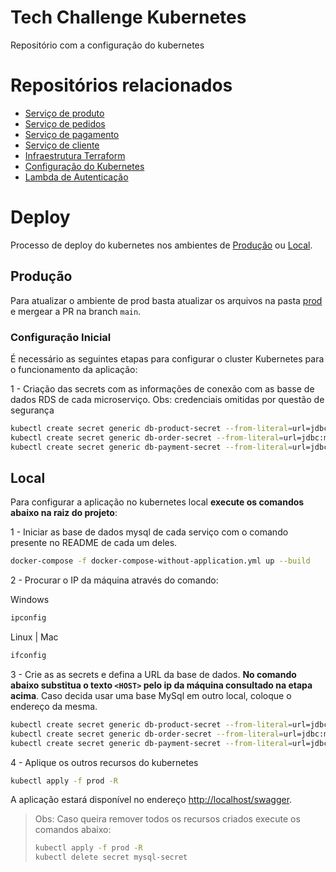 # Tech Challenge Kubernetes
Repositório com a configuração do kubernetes

# Repositórios relacionados
* [Serviço de produto](https://github.com/souzamarcos/tech-challenge-ms-product)
* [Serviço de pedidos](https://github.com/souzamarcos/tech-challenge-ms-order)
* [Serviço de pagamento](https://github.com/souzamarcos/tech-challenge-ms-payment)
* [Serviço de cliente](https://github.com/souzamarcos/tech-challenge-ms-customer)
* [Infraestrutura Terraform](https://github.com/souzamarcos/tech-challenge-terraform)
* [Configuração do Kubernetes](https://github.com/souzamarcos/tech-challenge-kubernetes)
* [Lambda de Autenticação](https://github.com/souzamarcos/tech-challenge-authentication-lambda)

# Deploy
Processo de deploy do kubernetes nos ambientes de [Produção](#produção) ou [Local](#local).


## Produção
Para atualizar o ambiente de prod basta atualizar os arquivos na pasta [prod](/prod/) e mergear a PR na branch `main`.


### Configuração Inicial
É necessário as seguintes etapas para configurar o cluster Kubernetes para o funcionamento da aplicação:

1 - Criação das secrets com as informações de conexão com as basse de dados RDS de cada microserviço. Obs: credenciais omitidas por questão de segurança 

```bash
kubectl create secret generic db-product-secret --from-literal=url=jdbc:mysql://<HOST>:3306/burger --from-literal=username=user --from-literal=password=password
kubectl create secret generic db-order-secret --from-literal=url=jdbc:mysql://<HOST>:3306/burger --from-literal=username=user --from-literal=password=password
kubectl create secret generic db-payment-secret --from-literal=url=jdbc:mysql://<HOST>:3306/burger --from-literal=username=user --from-literal=password=password
```

## Local
Para configurar a aplicação no kubernetes local **execute os comandos abaixo na raiz do projeto**:

1 - Iniciar as base de dados mysql de cada serviço com o comando presente no README de cada um deles.

``` bash
docker-compose -f docker-compose-without-application.yml up --build
```

2 - Procurar o IP da máquina através do comando:

Windows
```bash
ipconfig
```
Linux | Mac
```bash
ifconfig
```

3 - Crie as as secrets e defina a URL da base de dados. **No comando abaixo substitua o texto `<HOST>` pelo ip da máquina consultado na etapa acima**. Caso decida usar uma base MySql em outro local, coloque o endereço da mesma.
```bash
kubectl create secret generic db-product-secret --from-literal=url=jdbc:mysql://<HOST>:3306/burger --from-literal=username=user --from-literal=password=password
kubectl create secret generic db-order-secret --from-literal=url=jdbc:mysql://<HOST>:3306/burger --from-literal=username=user --from-literal=password=password
kubectl create secret generic db-payment-secret --from-literal=url=jdbc:mysql://<HOST>:3306/burger --from-literal=username=user --from-literal=password=password
```

4 - Aplique os outros recursos do kubernetes
```bash
kubectl apply -f prod -R
```

A aplicação estará disponível no endereço [http://localhost/swagger](http://localhost/swagger).


> Obs: Caso queira remover todos os recursos criados execute os comandos abaixo:
>```bash
>kubectl apply -f prod -R
>kubectl delete secret mysql-secret 
>```
